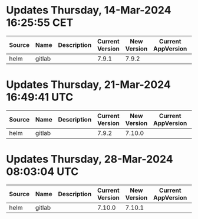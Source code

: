 # Updates Thursday, 14-Mar-2024 16:25:55 CET
| Source | Name   | Description | Current Version | New Version | Current AppVersion | New AppVersion | Reference                 |
| ------ | ------ | ----------- | --------------- | ----------- | ------------------ | -------------- | ------------------------- |
| helm   | gitlab |             | 7.9.1           | 7.9.2       |                    | v16.9.2        | https://charts.gitlab.io/ |

# Updates Thursday, 21-Mar-2024 16:49:41 UTC
| Source | Name   | Description | Current Version | New Version | Current AppVersion | New AppVersion | Reference                 |
| ------ | ------ | ----------- | --------------- | ----------- | ------------------ | -------------- | ------------------------- |
| helm   | gitlab |             | 7.9.2           | 7.10.0      |                    | v16.10.0       | https://charts.gitlab.io/ |

# Updates Thursday, 28-Mar-2024 08:03:04 UTC
| Source | Name   | Description | Current Version | New Version | Current AppVersion | New AppVersion | Reference                 |
| ------ | ------ | ----------- | --------------- | ----------- | ------------------ | -------------- | ------------------------- |
| helm   | gitlab |             | 7.10.0          | 7.10.1      |                    | v16.10.1       | https://charts.gitlab.io/ |

